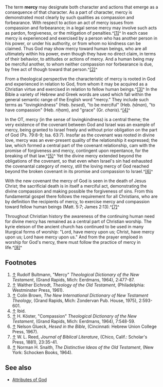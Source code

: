 The term **mercy** may designate both character and actions that
emerge as a consequence of that character. As a part of character,
mercy is demonstrated most clearly by such qualities as compassion
and forbearance. With respect to action an act of mercy issues from
compassion and forbearance; in a legal sense mercy may involve such
acts as pardon, forgiveness, or the mitigation of
penalties.^[[1]](#note-0)^ In each case mercy is experienced and
exercised by a person who has another person in his power, or under
his authority, or from whom no kindness can be claimed. Thus God
may show mercy toward human beings, who are all ultimately within
his power, even though they have no direct claim, in terms of their
behavior, to attitudes or actions of mercy. And a human being may
be merciful another, to whom neither compassion nor forbearance is
due, by free act of though toward that person.^[[2]](#note-1)^

From a theological perspective the characteristic of mercy is
rooted in God and experienced in relation to God, from whom it may
be acquired as a Christian virtue and exercised in relation to
fellow human beings.^[[3]](#note-2)^ In the Bible a variety of
Hebrew and Greek words are used which fall within the general
semantic range of the English word "mercy." They include such terms
as "lovingkindness" (Heb. *ḥesed*), "to be merciful" (Heb.
*ḥānan*), "to have compassion" (Heb. *riḥam*), and "grace" (Gr.
*charis*).^[[4]](#note-3)^

In the OT, mercy (in the sense of lovingkindness) is a central
theme; the very existence of the covenant between God and Israel
was an example of mercy, being granted to Israel freely and without
prior obligation on the part of God (Ps. 79:8-9; Isa. 63:7).
Insofar as the covenant was rooted in divine love, mercy was an
ever-present quality of the relationship it expressed; the law,
which formed a central part of the covenant relationship, cam with
the promise of forgiveness and mercy, contingent upon repentance,
for the breaking of that law.^[[5]](#note-4)^ Yet the divine mercy
extended beyond the obligations of the covenant, so that even when
Israel's sin had exhausted the covenantal category of mercy, still
the loving mercy of God reached beyond the broken covenant in its
promise and compassion to Israel.^[[6]](#note-5)^

With the new covenant the mercy of God is seen in the death of
Jesus Christ; the sacrificial death is in itself a merciful act,
demonstrating the divine compassion and making possible the
forgiveness of sins. From this fundamental gospel there follows the
requirement for all Christians, who are by definition the
recipients of mercy, to exercise mercy and compassion toward fellow
human beings (Matt. 5:7; James 2:13).^[[7]](#note-6)^

Throughout Christian history the awareness of the continuing human
need for divine mercy has remained as a central part of Christian
worship. The kyrie eleison of the ancient church has continued to
be used in many liturgical forms of worship: "Lord, have mercy upon
us; Christ, have mercy upon us; Lord have mercy upon us." And from
the prayer emploed in worship for God's mercy, there must follow
the practice of mercy in life.^[[8]](#note-7)^

## Footnotes

1.  [↑](#ref-0) Rudolf Bultmann, "Mercy"
    *Theological Dictionary of the New Testament*, (Grand Rapids, Mich:
    Eerdmans, 1964), 2:477-87.
2.  [↑](#ref-1) Walther Eichrodt, *Theology of the Old Testament*,
    (Philadelphia: Westminster Press, 1961).
3.  [↑](#ref-2) Colin Brown,
    *The New International Dictionary of New Testament Theology*,
    (Grand Rapids, Mich: Zondervan Pub. House, 1975), 2:593-601.
4.  [↑](#ref-3) Ibid.
5.  [↑](#ref-4) H. Köster, "Compassion"
    *Theological Dictionary of the New Testament*, (Grand Rapids, Mich:
    Eerdmans, 1964), 7:548-59.
6.  [↑](#ref-5) Nelson Glueck, *Hesed in the Bible*, (Cincinnati:
    Hebrew Union College Press, 1967).
7.  [↑](#ref-6) W. L. Reed, *Journal of Biblical Literature*,
    (Chico, Calif.: Scholar's Press, 1881), 23:35-41.
8.  [↑](#ref-7) Norman H. Snaith,
    *The Distinctive Ideas of the Old Testament*, (New York: Schocken
    Books, 1964).

## See also

-   [Attributes of God](Attributes_of_God "Attributes of God")